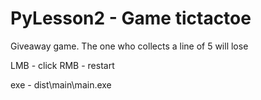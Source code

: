 # PyLesson2 - Game tictactoe
Giveaway game.
The one who collects a line of 5 will lose
 
LMB - click RMB - restart

exe - dist\main\main.exe
